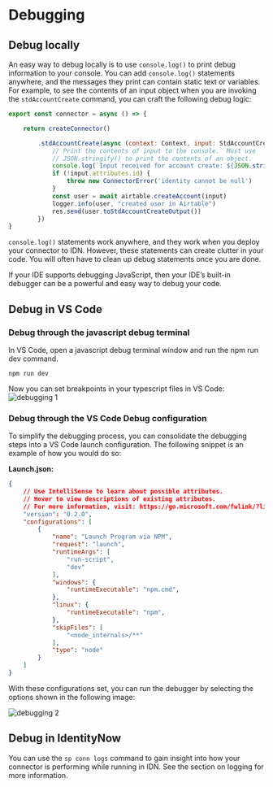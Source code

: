 # Debugging

## Debug locally
An easy way to debug locally is to use ```console.log()``` to print debug information to your console. You can add ```console.log()``` statements anywhere, and the messages they print can contain static text or variables. For example, to see the contents of an input object when you are invoking the ```stdAccountCreate``` command, you can craft the following debug logic:

```javascript
export const connector = async () => {

    return createConnector()

        .stdAccountCreate(async (context: Context, input: StdAccountCreateInput, res: Response<StdAccountCreateOutput>) => {
            // Print the contents of input to the console.  Must use 
            // JSON.stringify() to print the contents of an object.
            console.log(`Input received for account create: ${JSON.stringify(input)}`)
            if (!input.attributes.id) {
                throw new ConnectorError('identity cannot be null')
            }
            const user = await airtable.createAccount(input)
            logger.info(user, "created user in Airtable")
            res.send(user.toStdAccountCreateOutput())
        })
}
```

```console.log()``` statements work anywhere, and they work when you deploy your connector to IDN. However, these statements can create clutter in your code. You will often have to clean up debug statements once you are done.

If your IDE supports debugging JavaScript, then your IDE’s built-in debugger can be a powerful and easy way to debug your code.

## Debug in VS Code
### Debug through the javascript debug terminal

In VS Code, open a javascript debug terminal window and run the npm run dev command.

```npm run dev```

Now you can set breakpoints in your typescript files in VS Code:
![debugging 1](../../img/custom_connectors/in_depth/debugging1.png)

### Debug through the VS Code Debug configuration
To simplify the debugging process, you can consolidate the debugging steps into a VS Code launch configuration. The following snippet is an example of how you would do so:

**Launch.json:**
```json
{
    // Use IntelliSense to learn about possible attributes.
    // Hover to view descriptions of existing attributes.
    // For more information, visit: https://go.microsoft.com/fwlink/?linkid=830387
    "version": "0.2.0",
    "configurations": [
        {
            "name": "Launch Program via NPM",
            "request": "launch",
            "runtimeArgs": [
                "run-script",
                "dev"
            ],
            "windows": {
                "runtimeExecutable": "npm.cmd", 
            },
            "linux": {
                "runtimeExecutable": "npm",
            },
            "skipFiles": [
                "<node_internals>/**"
            ],
            "type": "node"
        }
    ]
}
```

With these configurations set, you can run the debugger by selecting the options shown in the following image:

![debugging 2](../../img/custom_connectors/in_depth/debugging2.png)

## Debug in IdentityNow
You can use the ```sp conn logs``` command to gain insight into how your connector is performing while running in IDN. See the section on logging for more information.